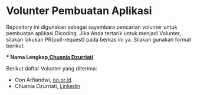 # Volunter Pembuatan Aplikasi

Repository ini digunakan sebagai sayembara pencarian volunter untuk pembuatan aplikasi Dicoding. Jika Anda tertarik untuk menjadi Volunter, silakan lakukan PR(pull-request) pada berkas ini ya. Silakan gunakan format berikut:


**\* Nama Lengkap,[Chusnia Dzurriati](Pemalang)**


Berikut daftar Volunter yang diterima:

* Oon Arfiandwi, [oo.or.id](https://oo.or.id).
* Chusnia Dzurriati, [Linkedin](www.linkedin.com/in/chusniadzurriati)
